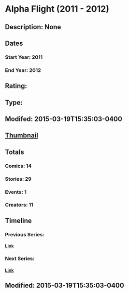 # Alpha Flight (2011 - 2012)
## Description: None
## Dates
### Start Year: 2011
### End Year: 2012
## Rating: 
## Type: 
## Modifed: 2015-03-19T15:35:03-0400
## [Thumbnail](http://i.annihil.us/u/prod/marvel/i/mg/5/b0/550b23ac1b747.jpg)
## Totals
### Comics: 14
### Stories: 29
### Events: 1
### Creators: 11
## Timeline
### Previous Series: 
#### [Link]()
### Next Series: 
#### [Link]()
## Modified: 2015-03-19T15:35:03-0400